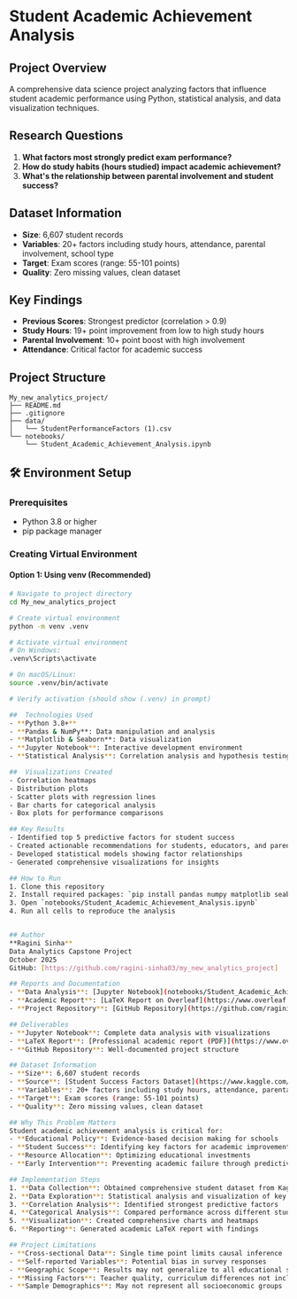 # Student Academic Achievement Analysis

##  Project Overview
A comprehensive data science project analyzing factors that influence student academic performance using Python, statistical analysis, and data visualization techniques.

##  Research Questions
1. **What factors most strongly predict exam performance?**
2. **How do study habits (hours studied) impact academic achievement?**
3. **What's the relationship between parental involvement and student success?**

## Dataset Information
- **Size**: 6,607 student records
- **Variables**: 20+ factors including study hours, attendance, parental involvement, school type
- **Target**: Exam scores (range: 55-101 points)
- **Quality**: Zero missing values, clean dataset

## Key Findings
- **Previous Scores**: Strongest predictor (correlation > 0.9)
- **Study Hours**: 19+ point improvement from low to high study hours
- **Parental Involvement**: 10+ point boost with high involvement
- **Attendance**: Critical factor for academic success

## Project Structure
```
My_new_analytics_project/
├── README.md
├── .gitignore
├── data/
│   └── StudentPerformanceFactors (1).csv
└── notebooks/
    └── Student_Academic_Achievement_Analysis.ipynb
```

## 🛠️ Environment Setup

### Prerequisites
- Python 3.8 or higher
- pip package manager

### Creating Virtual Environment

#### Option 1: Using venv (Recommended)
```bash
# Navigate to project directory
cd My_new_analytics_project

# Create virtual environment
python -m venv .venv

# Activate virtual environment
# On Windows:
.venv\Scripts\activate

# On macOS/Linux:
source .venv/bin/activate

# Verify activation (should show (.venv) in prompt)

##  Technologies Used
- **Python 3.8+**
- **Pandas & NumPy**: Data manipulation and analysis
- **Matplotlib & Seaborn**: Data visualization
- **Jupyter Notebook**: Interactive development environment
- **Statistical Analysis**: Correlation analysis and hypothesis testing

##  Visualizations Created
- Correlation heatmaps
- Distribution plots
- Scatter plots with regression lines
- Bar charts for categorical analysis
- Box plots for performance comparisons

## Key Results
- Identified top 5 predictive factors for student success
- Created actionable recommendations for students, educators, and parents
- Developed statistical models showing factor relationships
- Generated comprehensive visualizations for insights

## How to Run
1. Clone this repository
2. Install required packages: `pip install pandas numpy matplotlib seaborn jupyter`
3. Open `notebooks/Student_Academic_Achievement_Analysis.ipynb`
4. Run all cells to reproduce the analysis


## Author
**Ragini Sinha**
Data Analytics Capstone Project
October 2025
GitHub: [https://github.com/ragini-sinha03/my_new_analytics_project]

## Reports and Documentation
- **Data Analysis**: [Jupyter Notebook](notebooks/Student_Academic_Achievement_Analysis.ipynb)
- **Academic Report**: [LaTeX Report on Overleaf](https://www.overleaf.com/read/hcrptthsxnsw#51b5c0)
- **Project Repository**: [GitHub Repository](https://github.com/ragini-sinha03/my_new_analytics_project)

## Deliverables
- **Jupyter Notebook**: Complete data analysis with visualizations
- **LaTeX Report**: [Professional academic report (PDF)](https://www.overleaf.com/read/hcrptthsxnsw#51b5c0)
- **GitHub Repository**: Well-documented project structure

## Dataset Information
- **Size**: 6,607 student records
- **Source**: [Student Success Factors Dataset](https://www.kaggle.com/datasets/anassarfraz13/student-success-factors-and-insights?resource=download)
- **Variables**: 20+ factors including study hours, attendance, parental involvement, school type
- **Target**: Exam scores (range: 55-101 points)
- **Quality**: Zero missing values, clean dataset

## Why This Problem Matters
Student academic achievement analysis is critical for:
- **Educational Policy**: Evidence-based decision making for schools
- **Student Success**: Identifying key factors for academic improvement
- **Resource Allocation**: Optimizing educational investments
- **Early Intervention**: Preventing academic failure through predictive insights

## Implementation Steps
1. **Data Collection**: Obtained comprehensive student dataset from Kaggle
2. **Data Exploration**: Statistical analysis and visualization of key variables
3. **Correlation Analysis**: Identified strongest predictive factors
4. **Categorical Analysis**: Compared performance across different student groups
5. **Visualization**: Created comprehensive charts and heatmaps
6. **Reporting**: Generated academic LaTeX report with findings

## Project Limitations
- **Cross-sectional Data**: Single time point limits causal inference
- **Self-reported Variables**: Potential bias in survey responses
- **Geographic Scope**: Results may not generalize to all educational systems
- **Missing Factors**: Teacher quality, curriculum differences not included
- **Sample Demographics**: May not represent all socioeconomic groups


